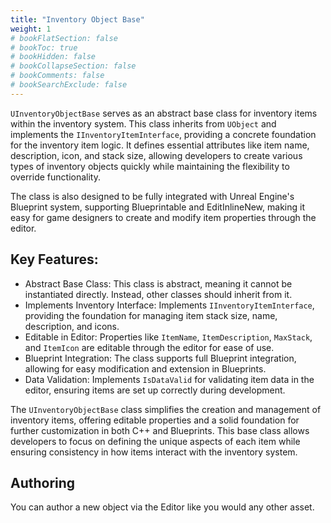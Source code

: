 ```yaml
---
title: "Inventory Object Base"
weight: 1
# bookFlatSection: false
# bookToc: true
# bookHidden: false
# bookCollapseSection: false
# bookComments: false
# bookSearchExclude: false
---
```

`UInventoryObjectBase` serves as an abstract base class for inventory items within the inventory system. This class inherits from `UObject` and implements the `IInventoryItemInterface`, providing a concrete foundation for the inventory item logic. It defines essential attributes like item name, description, icon, and stack size, allowing developers to create various types of inventory objects quickly while maintaining the flexibility to override functionality.

The class is also designed to be fully integrated with Unreal Engine's Blueprint system, supporting Blueprintable and EditInlineNew, making it easy for game designers to create and modify item properties through the editor.

## Key Features:
- Abstract Base Class: This class is abstract, meaning it cannot be instantiated directly. Instead, other classes should inherit from it.
- Implements Inventory Interface: Implements `IInventoryItemInterface`, providing the foundation for managing item stack size, name, description, and icons.
- Editable in Editor: Properties like `ItemName`, `ItemDescription`, `MaxStack`, and `ItemIcon` are editable through the editor for ease of use.
- Blueprint Integration: The class supports full Blueprint integration, allowing for easy modification and extension in Blueprints.
- Data Validation: Implements `IsDataValid` for validating item data in the editor, ensuring items are set up correctly during development.

The `UInventoryObjectBase` class simplifies the creation and management of inventory items, offering editable properties and a solid foundation for further customization in both C++ and Blueprints. This base class allows developers to focus on defining the unique aspects of each item while ensuring consistency in how items interact with the inventory system.

## Authoring

You can author a new object via the Editor like you would any other asset. 